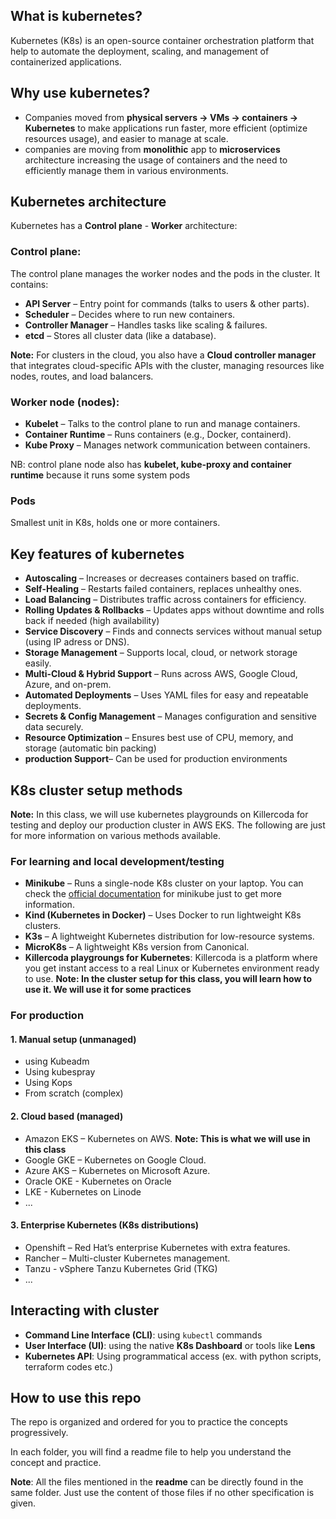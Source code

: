 ## What is kubernetes?
Kubernetes (K8s) is an open-source container orchestration platform that help to automate the deployment, scaling, and management of containerized applications.

## Why use kubernetes?
- Companies moved from **physical servers → VMs → containers → Kubernetes** to make applications run faster, more efficient (optimize resources usage), and easier to manage at scale.
- companies are moving from **monolithic** app to **microservices** architecture increasing the usage of containers and the need to efficiently manage them in various environments.
## Kubernetes architecture
Kubernetes has a **Control plane** - **Worker** architecture:
### Control plane:
The control plane manages the worker nodes and the pods in the cluster. It contains:
- **API Server** – Entry point for commands (talks to users & other parts).
- **Scheduler** – Decides where to run new containers.
- **Controller Manager** – Handles tasks like scaling & failures.
- **etcd** – Stores all cluster data (like a database).

**Note:** For clusters in the cloud, you also have a **Cloud controller manager** that integrates cloud-specific APIs with the cluster, managing resources like nodes, routes, and load balancers.
### Worker node (nodes):

- **Kubelet** – Talks to the control plane to run and manage containers.
- **Container Runtime** – Runs containers (e.g., Docker, containerd).
- **Kube Proxy** – Manages network communication between containers.

NB: control plane node also has **kubelet, kube-proxy and container runtime** because it runs some system pods 
### Pods
Smallest unit in K8s, holds one or more containers.

## Key features of kubernetes
- **Autoscaling** – Increases or decreases containers based on traffic.
- **Self-Healing** – Restarts failed containers, replaces unhealthy ones.
- **Load Balancing** – Distributes traffic across containers for efficiency.
- **Rolling Updates & Rollbacks** – Updates apps without downtime and rolls back if needed (high availability)
- **Service Discovery** – Finds and connects services without manual setup (using IP adress or DNS).
- **Storage Management** – Supports local, cloud, or network storage easily.
- **Multi-Cloud & Hybrid Support** – Runs across AWS, Google Cloud, Azure, and on-prem.
- **Automated Deployments** – Uses YAML files for easy and repeatable deployments.
- **Secrets & Config Management** – Manages configuration and sensitive data securely.
- **Resource Optimization** – Ensures best use of CPU, memory, and storage (automatic bin packing)
- **production Support**– Can be used for production environments

## K8s cluster setup methods
**Note:** In this class, we will use kubernetes playgrounds on Killercoda for testing and deploy our production cluster in AWS EKS. The following are just for more information on various methods available.

### For learning and local development/testing
- **Minikube** – Runs a single-node K8s cluster on your laptop. You can check the [official documentation](https://minikube.sigs.k8s.io/docs/) for minikube just to get more information.
- **Kind (Kubernetes in Docker)** – Uses Docker to run lightweight K8s clusters. 
- **K3s** – A lightweight Kubernetes distribution for low-resource systems.
- **MicroK8s** – A lightweight K8s version from Canonical.
- **Killercoda playgroungs for Kubernetes**: Killercoda is a platform where you get instant access to a real Linux or Kubernetes environment ready to use. **Note: In the cluster setup for this class, you will learn how to use it. We will use it for some practices**

### For production
#### 1. Manual setup (unmanaged)
- using Kubeadm
- Using kubespray
- Using Kops
- From scratch (complex)

#### 2.  Cloud based (managed)
- Amazon EKS – Kubernetes on AWS. **Note: This is what we will use in this class**
- Google GKE – Kubernetes on Google Cloud.
- Azure AKS – Kubernetes on Microsoft Azure.
- Oracle OKE - Kubernetes on Oracle
- LKE - Kubernetes on Linode
- ...

#### 3. Enterprise Kubernetes (K8s distributions)
- Openshift – Red Hat’s enterprise Kubernetes with extra features.
- Rancher – Multi-cluster Kubernetes management.
- Tanzu - vSphere Tanzu Kubernetes Grid (TKG)
- ...

## Interacting with cluster
- **Command Line Interface (CLI)**: using `kubectl` commands
- **User Interface (UI)**: using the native **K8s Dashboard** or tools like **Lens**
- **Kubernetes API**: Using programmatical access (ex. with python scripts, terraform codes etc.)


## How to use this repo
The repo is organized and ordered for you to practice the concepts progressively.

In each folder, you will find a readme file to help you understand the concept and practice.

**Note**: All the files mentioned in the **readme** can be directly found in the same folder. Just use the content of those files if no other specification is given.